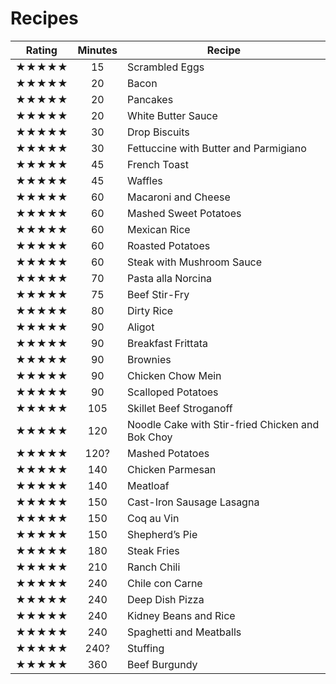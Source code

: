 # Recipes

Rating | Minutes | Recipe
:----:|:---:| ---
★★★★★ |  15 | Scrambled Eggs
★★★★★ |  20 | Bacon
★★★★★ |  20 | Pancakes
★★★★★ |  20 | White Butter Sauce
★★★★★ |  30 | Drop Biscuits
★★★★★ |  30 | Fettuccine with Butter and Parmigiano
★★★★★ |  45 | French Toast
★★★★★ |  45 | Waffles
★★★★★ |  60 | Macaroni and Cheese
★★★★★ |  60 | Mashed Sweet Potatoes
★★★★★ |  60 | Mexican Rice
★★★★★ |  60 | Roasted Potatoes
★★★★★ |  60 | Steak with Mushroom Sauce
★★★★★ |  70 | Pasta alla Norcina
★★★★★ |  75 | Beef Stir-Fry
★★★★★ |  80 | Dirty Rice
★★★★★ |  90 | Aligot
★★★★★ |  90 | Breakfast Frittata
★★★★★ |  90 | Brownies
★★★★★ |  90 | Chicken Chow Mein
★★★★★ |  90 | Scalloped Potatoes
★★★★★ | 105 | Skillet Beef Stroganoff
★★★★★ | 120 | Noodle Cake with Stir-fried Chicken and Bok Choy
★★★★★ | 120? | Mashed Potatoes
★★★★★ | 140 | Chicken Parmesan
★★★★★ | 140 | Meatloaf
★★★★★ | 150 | Cast-Iron Sausage Lasagna
★★★★★ | 150 | Coq au Vin
★★★★★ | 150 | Shepherd’s Pie
★★★★★ | 180 | Steak Fries
★★★★★ | 210 | Ranch Chili
★★★★★ | 240 | Chile con Carne
★★★★★ | 240 | Deep Dish Pizza
★★★★★ | 240 | Kidney Beans and Rice
★★★★★ | 240 | Spaghetti and Meatballs
★★★★★ | 240? | Stuffing
★★★★★ | 360 | Beef Burgundy
